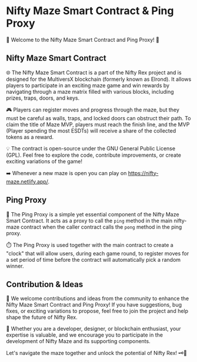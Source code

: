 # Nifty Maze Smart Contract & Ping Proxy

🦖 Welcome to the Nifty Maze Smart Contract and Ping Proxy! 🦖

## Nifty Maze Smart Contract

🌐 The Nifty Maze Smart Contract is a part of the Nifty Rex project and is designed for the MultiversX blockchain (formerly known as Elrond). It allows players to participate in an exciting maze game and win rewards by navigating through a maze matrix filled with various blocks, including prizes, traps, doors, and keys.

🎮 Players can register moves and progress through the maze, but they must be careful as walls, traps, and locked doors can obstruct their path. To claim the title of Maze MVP, players must reach the finish line, and the MVP (Player spending the most ESDTs) will receive a share of the collected tokens as a reward.

💡 The contract is open-source under the GNU General Public License (GPL). Feel free to explore the code, contribute improvements, or create exciting variations of the game!

➡️ Whenever a new maze is open you can play on https://nifty-maze.netlify.app/.

## Ping Proxy

🔗 The Ping Proxy is a simple yet essential component of the Nifty Maze Smart Contract. It acts as a proxy to call the `ping` method in the main nifty-maze contract when the caller contract calls the `pong` method in the ping proxy.

⏱️ The Ping Proxy is used together with the main contract to create a "clock" that will allow users, during each game round, to register moves for a set period of time before the contract will automatically pick a random winner.

## Contribution & Ideas

🤝 We welcome contributions and ideas from the community to enhance the Nifty Maze Smart Contract and Ping Proxy! If you have suggestions, bug fixes, or exciting variations to propose, feel free to join the project and help shape the future of Nifty Rex.

🔧 Whether you are a developer, designer, or blockchain enthusiast, your expertise is valuable, and we encourage you to participate in the development of Nifty Maze and its supporting components.

Let's navigate the maze together and unlock the potential of Nifty Rex! 🗝️🎉